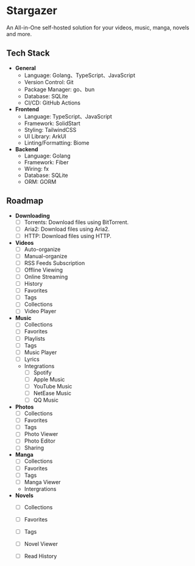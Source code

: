 # Stargazer

An All-in-One self-hosted solution for your videos, music, manga, novels and more.

## Tech Stack

- **General**
  - Language: Golang、TypeScript、JavaScript
  - Version Control: Git
  - Package Manager: go、bun
  - Database: SQLite
  - CI/CD: GitHub Actions
- **Frontend**
  - Language: TypeScript、JavaScript
  - Framework: SolidStart
  - Styling: TailwindCSS
  - UI Library: ArkUI
  - Linting/Formatting: Biome
- **Backend**
  - Language: Golang
  - Framework: Fiber
  - Wiring: fx
  - Database: SQLite
  - ORM: GORM

## Roadmap

- **Downloading**
  - [ ] Torrents: Download files using BitTorrent.
  - [ ] Aria2: Download files using Aria2.
  - [ ] HTTP: Download files using HTTP.
  
- **Videos**
  - [ ] Auto-organize
  - [ ] Manual-organize
  - [ ] RSS Feeds Subscription
  - [ ] Offline Viewing
  - [ ] Online Streaming
  - [ ] History
  - [ ] Favorites
  - [ ] Tags
  - [ ] Collections
  - [ ] Video Player
- **Music**
  - [ ] Collections
  - [ ] Favorites
  - [ ] Playlists
  - [ ] Tags
  - [ ] Music Player
  - [ ] Lyrics
  - Integrations
    - [ ] Spotify
    - [ ] Apple Music
    - [ ] YouTube Music
    - [ ] NetEase Music
    - [ ] QQ Music
- **Photos**
  - [ ] Collections
  - [ ] Favorites
  - [ ] Tags
  - [ ] Photo Viewer
  - [ ] Photo Editor
  - [ ] Sharing
- **Manga**
  - [ ] Collections
  - [ ] Favorites
  - [ ] Tags
  - [ ] Manga Viewer
  - Intergrations
- **Novels**
  - [ ] Collections
  - [ ] Favorites
  - [ ] Tags
  - [ ] Novel Viewer
  - [ ] Read History
  